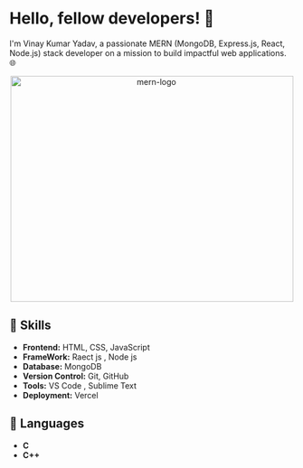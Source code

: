   # Hello, fellow developers! 👋
I'm Vinay Kumar Yadav, a passionate MERN (MongoDB, Express.js, React, Node.js) stack developer on a mission to build impactful web applications. 🌐

<p align="center"><img alt="mern-logo" width="500" height="400" src="https://github.com/Vinaykumaryadav9199/Vinaykumaryadav9199/assets/132898839/b34d51e1-6065-4216-b86f-345c14b944cc"/></p>

## 🚀 Skills

- **Frontend:**  HTML, CSS, JavaScript
- **FrameWork:**  Raect js  , Node js
- **Database:** MongoDB
- **Version Control:** Git, GitHub
- **Tools:** VS Code , Sublime Text
- **Deployment:** Vercel

## 🚀 Languages

 - **C**
 - **C++**


